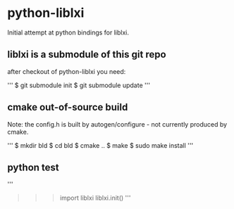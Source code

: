# python-liblxi

Initial attempt at python bindings for liblxi. 

## liblxi is a submodule of this git repo

after checkout of python-liblxi you need:

'''
$ git submodule init
$ git submodule update
'''

## cmake out-of-source build

Note: the config.h is built by autogen/configure - not currently produced by cmake.

'''
$ mkdir bld
$ cd bld
$ cmake ..
$ make
$ sudo make install
'''

## python test

'''
>>> import liblxi
>>> liblxi.init()
'''

